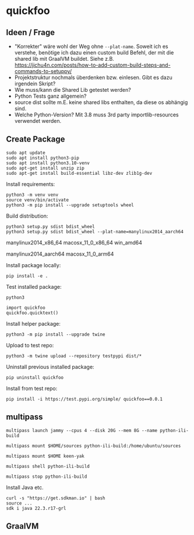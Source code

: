 # quickfoo

## Ideen / Frage
- "Korrekter" wäre wohl der Weg ohne `--plat-name`. Soweit ich es verstehe, benötige ich dazu einen custom build Befehl, der mit die shared lib mit GraalVM buildet. Siehe z.B. https://jichu4n.com/posts/how-to-add-custom-build-steps-and-commands-to-setuppy/ 
- Projektstruktur nochmals überdenken bzw. einlesen. Gibt es dazu irgendein Skript?
- Wie muss/kann die Shared Lib getestet werden?
- Python Tests ganz allgemein?
- source dist sollte m.E. keine shared libs enthalten, da diese os abhängig sind. 
- Welche Python-Version? Mit 3.8 muss 3rd party importlib-resources verwendet werden.

## Create Package

```
sudo apt update
sudo apt install python3-pip
sudo apt install python3.10-venv
sudo apt-get install unzip zip
sudo apt-get install build-essential libz-dev zlib1g-dev
```

Install requirements:
```
python3 -m venv venv
source venv/bin/activate
python3 -m pip install --upgrade setuptools wheel
```

Build distribution:
```
python3 setup.py sdist bdist_wheel
python3 setup.py sdist bdist_wheel --plat-name=manylinux2014_aarch64 
```
manylinux2014_x86_64
macosx_11_0_x86_64
win_amd64

manylinux2014_aarch64 
macosx_11_0_arm64

Install package locally:
```
pip install -e .
```

Test installed package:
```
python3

import quickfoo
quickfoo.quicktext()
```

Install helper package:
```
python3 -m pip install --upgrade twine
```

Upload to test repo:
```
python3 -m twine upload --repository testpypi dist/*
```

Uninstall previous installed package:
```
pip uninstall quickfoo
```

Install from test repo:
```
pip install -i https://test.pypi.org/simple/ quickfoo==0.0.1
```

## multipass

```
multipass launch jammy --cpus 4 --disk 20G --mem 8G --name python-ili-build
```

```
multipass mount $HOME/sources python-ili-build:/home/ubuntu/sources
```

```
multipass mount $HOME keen-yak
```

```
multipass shell python-ili-build
```

```
multipass stop python-ili-build
```

Install Java etc.
```
curl -s "https://get.sdkman.io" | bash
source ...
sdk i java 22.3.r17-grl
```

## GraalVM

